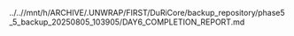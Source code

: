 ../..//mnt/h/ARCHIVE/.UNWRAP/FIRST/DuRiCore/backup_repository/phase5_5_backup_20250805_103905/DAY6_COMPLETION_REPORT.md